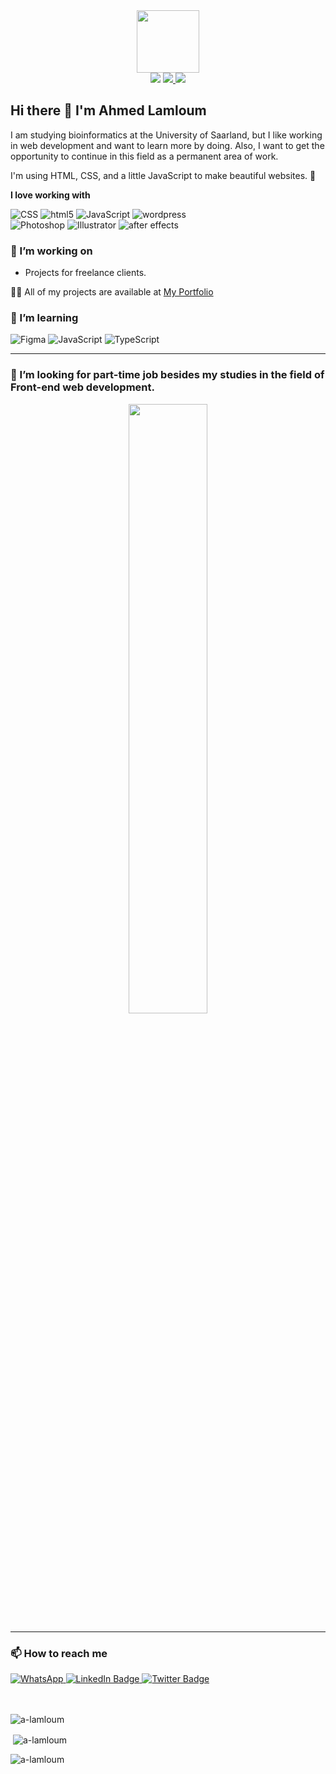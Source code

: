 
<div id="header" align="center">
	 <img src="https://media.giphy.com/media/HwBlFQZFcAoUcPHZdX/giphy.gif" width="100"/><br>
	 <img src="https://komarev.com/ghpvc/?username=a-lamloum&style=flat-square&color=blue"/>
	 <a href="https://a-lamloum.github.io/react-portfolio/" target="_blank">
		 <img src="https://img.shields.io/badge/Portfolio-Link-red?style=flat-square&logo=appveyor"/>
	 </a>
	 <a href="https://www.buymeacoffee.com/ahlamloum" target="_blank">
		<img src="https://img.shields.io/badge/Buy%20Me%20a%20Coffee-ffdd00?style=flat-square&logo=buy-me-a-coffee&logoColor=black"/>
	 </a>	 
</div>

## Hi there 👋 I'm Ahmed Lamloum
I am studying bioinformatics at the University of Saarland, but I like working in web development and want to learn more by doing. Also, I want to get the opportunity to continue in this field as a permanent area of work.
 
I'm using HTML, CSS, and a little JavaScript to make beautiful websites. 🎨

**I love working with**

<div display="flex">
	<img src="https://img.shields.io/badge/css3-%231572B6.svg?style=for-the-badge&logo=css3&logoColor=white" alt="CSS"/>
	  <img src="https://img.shields.io/badge/html5-%23E34F26.svg?style=for-the-badge&logo=html5&logoColor=white" alt="html5"/>
	  <img src="https://img.shields.io/badge/javascript-%23323330.svg?style=for-the-badge&logo=javascript&logoColor=%23F7DF1E" alt="JavaScript"/>
	  <img src="https://img.shields.io/badge/WordPress-%23117AC9.svg?style=for-the-badge&logo=WordPress&logoColor=white" alt="wordpress"/><br>
	  <img src="https://img.shields.io/badge/adobe%20photoshop-%2331A8FF.svg?style=for-the-badge&logo=adobe%20photoshop&logoColor=white" alt="Photoshop"/>
	  <img src="https://img.shields.io/badge/adobe%20illustrator-%23FF9A00.svg?style=for-the-badge&logo=adobe%20illustrator&logoColor=white" alt="Illustrator"/>
	  <img src="https://img.shields.io/badge/Adobe%20After%20Effects-9999FF.svg?style=for-the-badge&logo=Adobe%20After%20Effects&logoColor=white" alt="after effects"/>
</div>

### 🔭 I’m working on

- Projects for freelance clients.

👨‍💻 All of my projects are available at [My Portfolio](https://a-lamloum.github.io/react-portfolio/)  

### 🌱 I’m learning

<div display="flex">
	<img src="https://img.shields.io/badge/figma-%23F24E1E.svg?style=for-the-badge&logo=figma&logoColor=white" alt="Figma"/>
	<img src="https://img.shields.io/badge/javascript-%23323330.svg?style=for-the-badge&logo=javascript&logoColor=%23F7DF1E" alt="JavaScript"/>
	<img src="https://img.shields.io/badge/react-%2320232a.svg?style=for-the-badge&logo=react&logoColor=%2361DAFB" alt="TypeScript"/>
</div>

---

### 🤔 I’m looking for part-time job besides my studies in the field of Front-end web development.
<div align="center">
<img src="https://media.giphy.com/media/RiykPw9tgdOylwFgUe/giphy.gif" width=50%/>

</div>

-----------

### 📫 How to reach me


<div id="badges" width="100">
  <a href="https://wa.me/+4915752370477">
    <img src="https://img.shields.io/badge/WhatsApp-25D366?style=for-the-badge&logo=whatsapp&logoColor=white" alt="WhatsApp"/>
  </a>
    <a href="http://m.me/PhAhmedOmar">
    <img src="https://img.shields.io/badge/Messenger-00B2FF?style=for-the-badge&logo=messenger&logoColor=white" alt="LinkedIn Badge"/>
  </a>
  <a href="https://twitter.com/Ahmadom65222484">
    <img src="https://img.shields.io/badge/Twitter-blue?style=for-the-badge&logo=twitter&logoColor=white" alt="Twitter Badge"/>
  </a>
</div>
<br>
<br>
<p><img align="center" src="https://github-readme-stats.vercel.app/api/top-langs?username=a-lamloum&show_icons=true&locale=de&layout=compact&theme=radical" alt="a-lamloum" /></p>  
  
<p>&nbsp;<img align="center" src="https://github-readme-stats.vercel.app/api?username=a-lamloum&show_icons=true&locale=de&theme=radical" alt="a-lamloum" /></p>  
  
<p><img align="center" src="https://github-readme-streak-stats.herokuapp.com/?user=a-lamloum&theme=radical" alt="a-lamloum" /></p>
  

